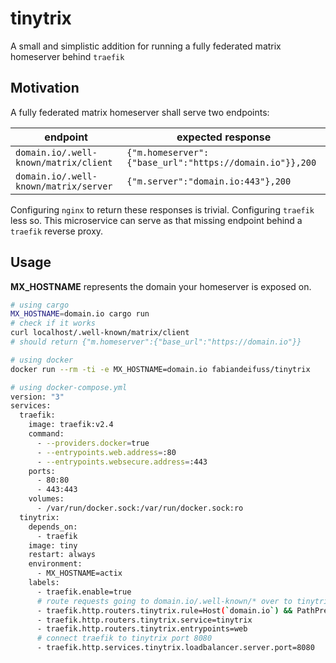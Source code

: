 # tinytrix

A small and simplistic addition for running a fully federated matrix homeserver behind `traefik`

## Motivation

A fully federated matrix homeserver shall serve two endpoints:

| endpoint                              | expected response                                       |
| ------------------------------------- | ------------------------------------------------------- |
| `domain.io/.well-known/matrix/client` | `{"m.homeserver":{"base_url":"https://domain.io"}},200` |
| `domain.io/.well-known/matrix/server` | `{"m.server":"domain.io:443"},200`                      |

Configuring `nginx` to return these responses is trivial. Configuring `traefik` less so.
This microservice can serve as that missing endpoint behind a `traefik` reverse proxy.

## Usage

**MX_HOSTNAME** represents the domain your homeserver is exposed on.

```sh
# using cargo
MX_HOSTNAME=domain.io cargo run
# check if it works
curl localhost/.well-known/matrix/client
# should return {"m.homeserver":{"base_url":"https://domain.io"}}

# using docker
docker run --rm -ti -e MX_HOSTNAME=domain.io fabiandeifuss/tinytrix

# using docker-compose.yml
version: "3"
services:
  traefik:
    image: traefik:v2.4
    command:
      - --providers.docker=true
      - --entrypoints.web.address=:80
      - --entrypoints.websecure.address=:443
    ports:
      - 80:80
      - 443:443
    volumes:
      - /var/run/docker.sock:/var/run/docker.sock:ro
  tinytrix:
    depends_on:
      - traefik
    image: tiny
    restart: always
    environment:
      - MX_HOSTNAME=actix
    labels:
      - traefik.enable=true
      # route requests going to domain.io/.well-known/* over to tinytrix
      - traefik.http.routers.tinytrix.rule=Host(`domain.io`) && PathPrefix(`/.well-known`)
      - traefik.http.routers.tinytrix.service=tinytrix
      - traefik.http.routers.tinytrix.entrypoints=web
      # connect traefik to tinytrix port 8080
      - traefik.http.services.tinytrix.loadbalancer.server.port=8080
```
